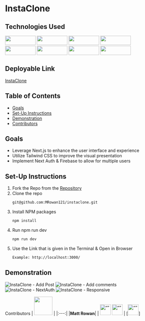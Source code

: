 # InstaClone

## Technologies Used

<div>
  <img src="https://img.shields.io/badge/Next-black?style=for-the-badge&logo=next.js&logoColor=white" width="100" height="30" />
  <img src="https://img.shields.io/badge/javascript-%23323330.svg?style=for-the-badge&logo=javascript&logoColor=%23F7DF1E" width="100" height="30"/>
  <img src="https://img.shields.io/badge/tailwindcss-%2338B2AC.svg?style=for-the-badge&logo=tailwind-css&logoColor=white" width="100" height="30"/>
  <img src="https://img.shields.io/badge/Firebase-039BE5?style=for-the-badge&logo=Firebase&logoColor=white" width="100" height="30"/>
  <br>
  <img src="https://img.shields.io/badge/Visual%20Studio%20Code-0078d7.svg?style=for-the-badge&logo=visual-studio-code&logoColor=white" width="100"  height="30"/>
  <img src="https://img.shields.io/badge/git-%23F05033.svg?style=for-the-badge&logo=git&logoColor=white" width="100" height="30" />
  <img src="https://img.shields.io/badge/github-%23121011.svg?style=for-the-badge&logo=github&logoColor=white" width="100" height="30"/>
  <img src="https://img.shields.io/badge/NPM-%23CB3837.svg?style=for-the-badge&logo=npm&logoColor=white" width="100" height="30" />
</div>

## Deployable Link

[InstaClone](https://instaclone-mrowan121.vercel.app/)

## Table of Contents

- [Goals](#goals)
- [Set-Up Instructions](#set-up-instructions)
- [Demonstration](#demonstration)
- [Contributors](#Contributors)

## Goals

- Leverage Next.js to enhance the user interface and experience
- Utilize Tailwind CSS to improve the visual presentation
- Implement Next Auth & Firebase to allow for multiple users

## Set-Up Instructions

1. Fork the Repo from the [Repository](https://github.com/MRowan121/instaclone)
2. Clone the repo
   ```sh
   git@github.com:MRowan121/instaclone.git
   ```
3. Install NPM packages
   ```sh
   npm install
   ```
4. Run npm run dev
   ```sh
   npm run dev
   ```
5. Use the Link that is given in the Terminal & Open in Browser
   ```sh
   Example: http://localhost:3000/
   ```

## Demonstration

![InstaClone - Add Post](https://github.com/MRowan121/instaclone/assets/110955503/4df3fabb-2314-42af-ae19-de2e965271dc)
![InstaClone - Add comments](https://github.com/MRowan121/instaclone/assets/110955503/73955399-f789-4399-82d2-9dd4300b31d5)
![InstaClone - NextAuth](https://github.com/MRowan121/instaclone/assets/110955503/e4ea9063-f83e-4231-b751-2b82f2fa3b99)
![InstaClone - Responsive](https://github.com/MRowan121/instaclone/assets/110955503/5d142f49-84c5-4924-8857-d796733730cc)

Contributors
| <img src="https://github.com/MRowan121.png" width="60"> |
|:---:|
|**Matt Rowan**|
| [<img src="https://user-images.githubusercontent.com/54966635/228695316-4ace3a9e-d3a1-4063-b5f5-cd6e5294c585.png" alt= “” width="35">](https://github.com/MRowan121)  [<img src="https://user-images.githubusercontent.com/54966635/228696723-e343f994-8860-4c35-9a89-5f34b7abb705.png" alt= “” width="35">](https://www.linkedin.com/in/mrowan121/) | [<img src="https://user-images.githubusercontent.com/54966635/228695316-4ace3a9e-d3a1-4063-b5f5-cd6e5294c585.png" alt= “” width="35">]
